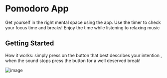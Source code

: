 # Pomodoro App

Get yourself in the right mental space using the app. 
Use the timer to check your focus time and breaks!
Enjoy the time while listening to relaxing music

## Getting Started

How it works:
simply press on the button that best describes your intention , when the sound stops press the button for a well deserved break!

![image](https://github.com/user-attachments/assets/e9a6281e-f850-4bd3-8982-ad5426e3d477)




